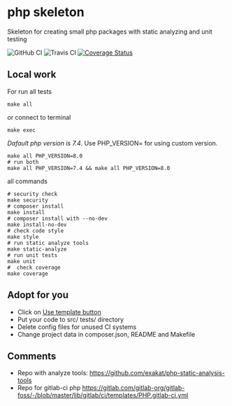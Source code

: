 # php skeleton

Skeleton for creating small php packages with static analyzing and unit testing

![GitHub CI](https://github.com/otis22/php-skeleton/workflows/CI/badge.svg)
![Travis CI](https://api.travis-ci.org/otis22/php-skeleton.svg?branch=master)
[![Coverage Status](https://coveralls.io/repos/github/otis22/php-skeleton/badge.svg?branch=master)](https://coveralls.io/github/otis22/php-skeleton?branch=master)

## Local work

For run all tests
```shell
make all
```
or connect to terminal
```shell
make exec
```
*Dafault php version is 7.4*. Use PHP_VERSION= for using custom version. 
```shell
make all PHP_VERSION=8.0
# run both 
make all PHP_VERSION=7.4 && make all PHP_VERSION=8.0
```

all commands
```shell
# security check
make security
# composer install
make install
# composer install with --no-dev
make install-no-dev
# check code style
make style
# run static analyze tools
make static-analyze
# run unit tests
make unit
#  check coverage
make coverage
```

## Adopt for you 

- Click on [Use template button](https://prnt.sc/w7avaw) 
- Put your code to src/ tests/ directory
- Delete config files for unused CI systems
- Change project data in composer.json, README and Makefile


## Comments 

- Repo with analyze tools: https://github.com/exakat/php-static-analysis-tools
- Repo for gitlab-ci php https://gitlab.com/gitlab-org/gitlab-foss/-/blob/master/lib/gitlab/ci/templates/PHP.gitlab-ci.yml
